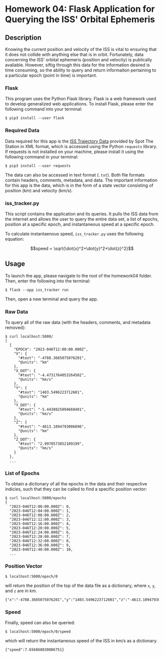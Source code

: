# Homework 04: Flask Application for Querying the ISS' Orbital Ephemeris

## Description
Knowing the current position and velocity of the ISS is vital to ensuring that it does not collide with anything else that is in orbit. Fortunately, data concerning the ISS' orbital ephemeris (position and velocity) is publically avaliable. However, siftig through this data for the information desired is time consuming, so the ability to query and return informaiton pertaining to a particular epoch (point in time) is important.

### Flask
This program uses the Python Flask library. Flask is a web framework used to develop generalized web applications. To install Flask, please enter the following command into your terminal:

```
$ pip3 install --user flask
```

### Required Data
Data required for this app is the [ISS Trajectory Data](https://spotthestation.nasa.gov/trajectory_data.cfm) provided by Spot The Station in XML format, which is accessed using the Python `requests` library. If requests is not installed on your machine, please install it using the following command in your terminal:

```
$ pip3 install --user requests
```
The data can also be accessed in text format (`.txt`). Both file formats contain headers, comments, metadata, and data. The important information for this app is the data, which is in the form of a state vector consisting of position (km) and velocity (km/s).

### iss_tracker.py
This script contains the application and its queries. It pulls the ISS data from the internet and allows the user to query the entire data set, a list of epochs, position at a specific epoch, and instantaneous speed at a specific epoch.

To calculate instantaenous speed, `iss_tracker.py` uses the following equation:
```math
speed = \sqrt{\dot{x}^2+\dot{y}^2+\dot{z}^2}
```

## Usage
To launch the app, please navigate to the root of the homework04 folder. Then, enter the following into the terminal:
```
$ flask --app iss_tracker run
```
Then, open a new terminal and query the app.

### Raw Data
To query all of the raw data (with the headers, comments, and metadata removed):
```
$ curl localhost:5000/
[
  {
    "EPOCH": "2023-046T12:00:00.000Z",
    "X": {
      "#text": "-4788.3685075076201",
      "@units": "km"
    },
    "X_DOT": {
      "#text": "-4.4731764053264502",
      "@units": "km/s"
    },
    "Y": {
      "#text": "1403.5496223712601",
      "@units": "km"
    },
    "Y_DOT": {
      "#text": "-5.4438825894668401",
      "@units": "km/s"
    },
    "Z": {
      "#text": "-4613.1094793006896",
      "@units": "km"
    },
    "Z_DOT": {
      "#text": "2.9970573852109199",
      "@units": "km/s"
    }
  },
  ...

```

### List of Epochs
To obtain a dictionary of all the epochs in the data and their respective indicies, such that they can be called to find a specific position vector:
```
$ curl localhost:5000/epochs
{
  "2023-046T12:00:00.000Z": 0,
  "2023-046T12:04:00.000Z": 1,
  "2023-046T12:08:00.000Z": 2,
  "2023-046T12:12:00.000Z": 3,
  "2023-046T12:16:00.000Z": 4,
  "2023-046T12:20:00.000Z": 5,
  "2023-046T12:24:00.000Z": 6,
  "2023-046T12:28:00.000Z": 7,
  "2023-046T12:32:00.000Z": 8,
  "2023-046T12:36:00.000Z": 9,
  "2023-046T12:40:00.000Z": 10,
  ...
```
### Position Vector
```
$ localhost:5000/epoch/0
```
will return the position of the top of the data file as a dictionary, where `x`, `y`, and `z` are in km.
```
{"x":"-4788.3685075076201","y":"1403.5496223712601","z":"-4613.1094793006896"}
```
### Speed
Finally, speed can also be queried:
```
$ localhost:5000/epoch/0/speed
```
which will return the instantaneous speed of the ISS in km/s as a dictionary.
```
{"speed":7.656860830086751}
```
